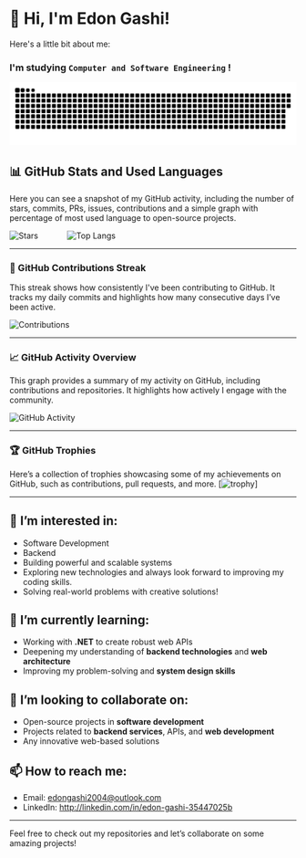 # 👋 Hi, I'm Edon Gashi!

Here's a little bit about me:
### I'm studying `Computer and Software Engineering` !
![alt text](snake.svg)

## 📊 GitHub Stats and Used Languages
Here you can see a snapshot of my GitHub activity, including the number of stars, commits, PRs, issues, contributions and a simple graph with percentage of most used language to open-source projects. 

![Stars](https://github-readme-stats.vercel.app/api?username=edonfgashi&show_icons=true&theme=dark) &nbsp; &nbsp; &nbsp; &nbsp; &nbsp; &nbsp;
![Top Langs](https://github-readme-stats.vercel.app/api/top-langs/?username=edonfgashi&layout=compact&theme=dark)

---

### 📅 GitHub Contributions Streak
This streak shows how consistently I've been contributing to GitHub. It tracks my daily commits and highlights how many consecutive days I’ve been active.

![Contributions](https://github-readme-streak-stats.herokuapp.com/?user=edonfgashi&theme=dark)

---

### 📈 GitHub Activity Overview
This graph provides a summary of my activity on GitHub, including contributions and repositories. It highlights how actively I engage with the community.

![GitHub Activity](https://github-profile-summary-cards.vercel.app/api/cards/profile-details?username=edonfgashi&theme=tokyonight)

---

### 🏆 GitHub Trophies
Here’s a collection of trophies showcasing some of my achievements on GitHub, such as contributions, pull requests, and more.
[![trophy](https://github-profile-trophy.vercel.app/?username=edonfgashi&theme=nord)]

---


## 👀 I’m interested in:
- Software Development
- Backend
- Building powerful and scalable systems
- Exploring new technologies and always look forward to improving my coding skills.
- Solving real-world problems with creative solutions!

## 🌱 I’m currently learning:
- Working with **.NET** to create robust web APIs
- Deepening my understanding of **backend technologies** and **web architecture**
- Improving my problem-solving and **system design skills**

## 💞️ I’m looking to collaborate on:
- Open-source projects in **software development**
- Projects related to **backend services**, APIs, and **web development**
- Any innovative web-based solutions

## 📫 How to reach me:
- Email: edongashi2004@outlook.com
- LinkedIn: http://linkedin.com/in/edon-gashi-35447025b

---

Feel free to check out my repositories and let’s collaborate on some amazing projects!
